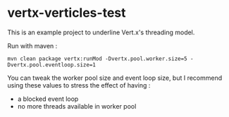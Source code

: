 # vertx-verticles-test

This is an example project to underline Vert.x's threading model.

Run with maven :

```mvn clean package vertx:runMod -Dvertx.pool.worker.size=5 -Dvertx.pool.eventloop.size=1```

You can tweak the worker pool size and event loop size, but I recommend using these values to stress the effect of having :
* a blocked event loop
* no more threads available in worker pool
